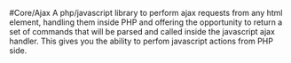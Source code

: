 #Core/Ajax
A php/javascript library to perform ajax requests from any html element, handling them inside PHP and offering the opportunity to return a set of commands that will be parsed and called inside the javascript ajax handler. This gives you the ability to perfom javascript actions from PHP side.

